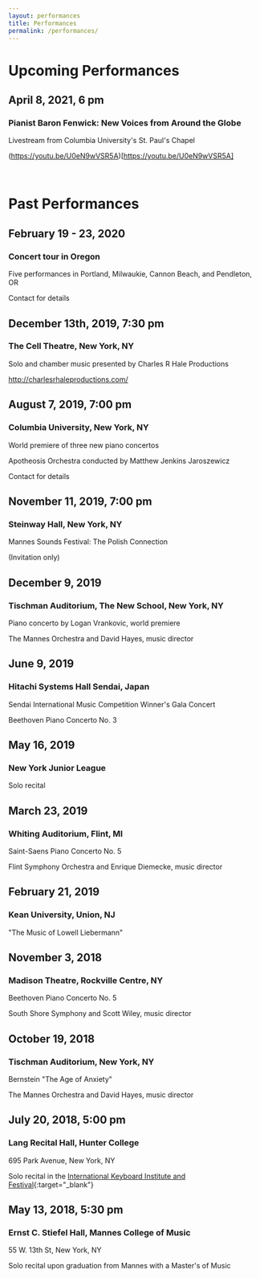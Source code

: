 ```yaml
---
layout: performances
title: Performances
permalink: /performances/
---
```


# Upcoming Performances

## April 8, 2021, 6 pm
### Pianist Baron Fenwick: New Voices from Around the Globe
Livestream from Columbia University's St. Paul's Chapel

(https://youtu.be/U0eN9wVSR5A)[https://youtu.be/U0eN9wVSR5A]


&nbsp;


# Past Performances


## February 19 - 23, 2020
### Concert tour in Oregon
Five performances in Portland, Milwaukie, Cannon Beach, and Pendleton, OR

Contact for details

## December 13th, 2019, 7:30 pm
### The Cell Theatre, New York, NY

Solo and chamber music presented by Charles R Hale Productions

http://charlesrhaleproductions.com/

## August 7, 2019, 7:00 pm
### Columbia University, New York, NY
World premiere of three new piano concertos

Apotheosis Orchestra conducted by Matthew Jenkins Jaroszewicz

Contact for details

## November 11, 2019, 7:00 pm
### Steinway Hall, New York, NY

Mannes Sounds Festival: The Polish Connection

(Invitation only)

## December 9, 2019
### Tischman Auditorium, The New School, New York, NY

Piano concerto by Logan Vrankovic, world premiere

The Mannes Orchestra and David Hayes, music director


## June 9, 2019
### Hitachi Systems Hall Sendai, Japan

Sendai International Music Competition Winner's Gala Concert

Beethoven Piano Concerto No. 3

## May 16, 2019
### New York Junior League

Solo recital

## March 23, 2019
### Whiting Auditorium, Flint, MI

Saint-Saens Piano Concerto No. 5

Flint Symphony Orchestra and Enrique Diemecke, music director

## February 21, 2019
### Kean University, Union, NJ

"The Music of Lowell Liebermann"

## November 3, 2018
### Madison Theatre, Rockville Centre, NY

Beethoven Piano Concerto No. 5

South Shore Symphony and Scott Wiley, music director

## October 19, 2018
### Tischman Auditorium, New York, NY

Bernstein "The Age of Anxiety"

The Mannes Orchestra and David Hayes, music director

## July 20, 2018, 5:00 pm
### Lang Recital Hall, Hunter College

695 Park Avenue, New York, NY

Solo recital in the [International Keyboard Institute and Festival](http://ikif.org/Schedule.aspx){:target="_blank"}

## May 13, 2018, 5:30 pm
### Ernst C. Stiefel Hall, Mannes College of Music

55 W. 13th St, New York, NY

Solo recital upon graduation from Mannes with a Master's of Music
